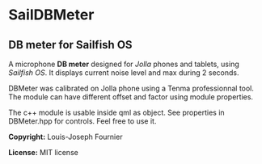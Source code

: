 # SailDBMeter
## DB meter for Sailfish OS

A microphone **DB meter** designed for *Jolla* phones and tablets, using *Sailfish OS*. It displays current noise level and max during 2 seconds.

DBMeter was calibrated on Jolla phone using a Tenma professionnal tool. The module can have different offset and factor using module properties.

The c++ module is usable inside qml as object. See properties in DBMeter.hpp for controls. Feel free to use it.

**Copyright:** Louis-Joseph Fournier

**License:** MIT license
